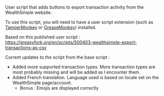 User script that adds buttons to export transaction activity from the WealthSimple website.

To use this script, you will need to have a user script extension (such as [TamperMonkey](https://www.tampermonkey.net/) or [GreaseMonkey](https://www.greasespot.net/)) installed.

Based on this published user script : https://greasyfork.org/en/scripts/500403-wealthsimple-export-transactions-as-csv

Current updates to the script from the base script :
- Added more supported transaction types. More transaction types are most probably missing and will be added as I encounter them.
- Added French translation. Language used is based on locale set on the WealthSimple page/account.
  - Bonus : Emojis are displayed correctly